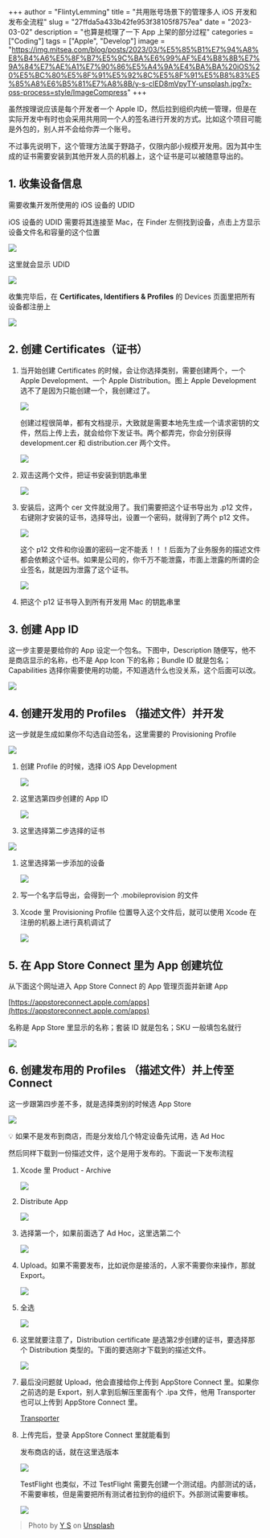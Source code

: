 +++
author = "FlintyLemming"
title = "共用账号场景下的管理多人 iOS 开发和发布全流程"
slug = "27ffda5a433b42fe953f38105f8757ea"
date = "2023-03-02"
description = "也算是梳理了一下 App 上架的部分过程"
categories = ["Coding"]
tags = ["Apple", "Develop"]
image = "https://img.mitsea.com/blog/posts/2023/03/%E5%85%B1%E7%94%A8%E8%B4%A6%E5%8F%B7%E5%9C%BA%E6%99%AF%E4%B8%8B%E7%9A%84%E7%AE%A1%E7%90%86%E5%A4%9A%E4%BA%BA%20iOS%20%E5%BC%80%E5%8F%91%E5%92%8C%E5%8F%91%E5%B8%83%E5%85%A8%E6%B5%81%E7%A8%8B/y-s-cIED8mVpyTY-unsplash.jpg?x-oss-process=style/ImageCompress"
+++

虽然按理说应该是每个开发者一个 Apple ID，然后拉到组织内统一管理，但是在实际开发中有时也会采用共用同一个人的签名进行开发的方式。比如这个项目可能是外包的，别人并不会给你弄一个账号。

不过事先说明下，这个管理方法属于野路子，仅限内部小规模开发用。因为其中生成的证书需要安装到其他开发人员的机器上，这个证书是可以被随意导出的。

## 1. 收集设备信息

需要收集开发所使用的 iOS 设备的 UDID

iOS 设备的 UDID 需要将其连接至 Mac，在 Finder 左侧找到设备，点击上方显示设备文件名和容量的这个位置

![](https://img.mitsea.com/blog/posts/2023/03/%E5%85%B1%E7%94%A8%E8%B4%A6%E5%8F%B7%E5%9C%BA%E6%99%AF%E4%B8%8B%E7%9A%84%E7%AE%A1%E7%90%86%E5%A4%9A%E4%BA%BA%20iOS%20%E5%BC%80%E5%8F%91%E5%92%8C%E5%8F%91%E5%B8%83%E5%85%A8%E6%B5%81%E7%A8%8B/Untitled.png?x-oss-process=style/ImageCompress)

这里就会显示 UDID

![](https://img.mitsea.com/blog/posts/2023/03/%E5%85%B1%E7%94%A8%E8%B4%A6%E5%8F%B7%E5%9C%BA%E6%99%AF%E4%B8%8B%E7%9A%84%E7%AE%A1%E7%90%86%E5%A4%9A%E4%BA%BA%20iOS%20%E5%BC%80%E5%8F%91%E5%92%8C%E5%8F%91%E5%B8%83%E5%85%A8%E6%B5%81%E7%A8%8B/Untitled%201.png?x-oss-process=style/ImageCompress)

收集完毕后，在 ****Certificates, Identifiers & Profiles**** 的 Devices 页面里把所有设备都注册上

![](https://img.mitsea.com/blog/posts/2023/03/%E5%85%B1%E7%94%A8%E8%B4%A6%E5%8F%B7%E5%9C%BA%E6%99%AF%E4%B8%8B%E7%9A%84%E7%AE%A1%E7%90%86%E5%A4%9A%E4%BA%BA%20iOS%20%E5%BC%80%E5%8F%91%E5%92%8C%E5%8F%91%E5%B8%83%E5%85%A8%E6%B5%81%E7%A8%8B/Untitled%202.png?x-oss-process=style/ImageCompress)

## 2. 创建 ****Certificates（证书）****

1. 当开始创建 Certificates 的时候，会让你选择类别，需要创建两个，一个 Apple Development、一个 Apple Distribution。图上 Apple Development 选不了是因为只能创建一个，我创建过了。

    ![](https://img.mitsea.com/blog/posts/2023/03/%E5%85%B1%E7%94%A8%E8%B4%A6%E5%8F%B7%E5%9C%BA%E6%99%AF%E4%B8%8B%E7%9A%84%E7%AE%A1%E7%90%86%E5%A4%9A%E4%BA%BA%20iOS%20%E5%BC%80%E5%8F%91%E5%92%8C%E5%8F%91%E5%B8%83%E5%85%A8%E6%B5%81%E7%A8%8B/Untitled%203.png?x-oss-process=style/ImageCompress)

    创建过程很简单，都有文档提示，大致就是需要本地先生成一个请求密钥的文件，然后上传上去，就会给你下发证书。两个都弄完，你会分别获得 development.cer 和 distribution.cer 两个文件。

    ![](https://img.mitsea.com/blog/posts/2023/03/%E5%85%B1%E7%94%A8%E8%B4%A6%E5%8F%B7%E5%9C%BA%E6%99%AF%E4%B8%8B%E7%9A%84%E7%AE%A1%E7%90%86%E5%A4%9A%E4%BA%BA%20iOS%20%E5%BC%80%E5%8F%91%E5%92%8C%E5%8F%91%E5%B8%83%E5%85%A8%E6%B5%81%E7%A8%8B/Untitled%204.png?x-oss-process=style/ImageCompress)

2. 双击这两个文件，把证书安装到钥匙串里

    ![](https://img.mitsea.com/blog/posts/2023/03/%E5%85%B1%E7%94%A8%E8%B4%A6%E5%8F%B7%E5%9C%BA%E6%99%AF%E4%B8%8B%E7%9A%84%E7%AE%A1%E7%90%86%E5%A4%9A%E4%BA%BA%20iOS%20%E5%BC%80%E5%8F%91%E5%92%8C%E5%8F%91%E5%B8%83%E5%85%A8%E6%B5%81%E7%A8%8B/Untitled%205.png?x-oss-process=style/ImageCompress)

3. 安装后，这两个 cer 文件就没用了。我们需要把这个证书导出为 .p12 文件，右键刚才安装的证书，选择导出，设置一个密码，就得到了两个 p12 文件。

    ![](https://img.mitsea.com/blog/posts/2023/03/%E5%85%B1%E7%94%A8%E8%B4%A6%E5%8F%B7%E5%9C%BA%E6%99%AF%E4%B8%8B%E7%9A%84%E7%AE%A1%E7%90%86%E5%A4%9A%E4%BA%BA%20iOS%20%E5%BC%80%E5%8F%91%E5%92%8C%E5%8F%91%E5%B8%83%E5%85%A8%E6%B5%81%E7%A8%8B/Untitled%206.png?x-oss-process=style/ImageCompress)

    这个 p12 文件和你设置的密码一定不能丢！！！后面为了业务服务的描述文件都会依赖这个证书。如果是公司的，你千万不能泄露，市面上泄露的所谓的企业签名，就是因为泄露了这个证书。

    ![](https://img.mitsea.com/blog/posts/2023/03/%E5%85%B1%E7%94%A8%E8%B4%A6%E5%8F%B7%E5%9C%BA%E6%99%AF%E4%B8%8B%E7%9A%84%E7%AE%A1%E7%90%86%E5%A4%9A%E4%BA%BA%20iOS%20%E5%BC%80%E5%8F%91%E5%92%8C%E5%8F%91%E5%B8%83%E5%85%A8%E6%B5%81%E7%A8%8B/Untitled%207.png?x-oss-process=style/ImageCompress)

4. 把这个 p12 证书导入到所有开发用 Mac 的钥匙串里

## 3. 创建 App ID

这一步主要是要给你的 App 设定一个包名。下图中，Description 随便写，他不是商店显示的名称，也不是 App Icon 下的名称；Bundle ID 就是包名；Capabilities 选择你需要使用的功能，不知道选什么也没关系，这个后面可以改。

![](https://img.mitsea.com/blog/posts/2023/03/%E5%85%B1%E7%94%A8%E8%B4%A6%E5%8F%B7%E5%9C%BA%E6%99%AF%E4%B8%8B%E7%9A%84%E7%AE%A1%E7%90%86%E5%A4%9A%E4%BA%BA%20iOS%20%E5%BC%80%E5%8F%91%E5%92%8C%E5%8F%91%E5%B8%83%E5%85%A8%E6%B5%81%E7%A8%8B/Untitled%208.png?x-oss-process=style/ImageCompress)

## 4. 创建开发用的 Profiles （描述文件）并开发

这一步就是生成如果你不勾选自动签名，这里需要的 Provisioning Profile

![](https://img.mitsea.com/blog/posts/2023/03/%E5%85%B1%E7%94%A8%E8%B4%A6%E5%8F%B7%E5%9C%BA%E6%99%AF%E4%B8%8B%E7%9A%84%E7%AE%A1%E7%90%86%E5%A4%9A%E4%BA%BA%20iOS%20%E5%BC%80%E5%8F%91%E5%92%8C%E5%8F%91%E5%B8%83%E5%85%A8%E6%B5%81%E7%A8%8B/Untitled%209.png?x-oss-process=style/ImageCompress)

1. 创建 Profile 的时候，选择 iOS App Development

    ![](https://img.mitsea.com/blog/posts/2023/03/%E5%85%B1%E7%94%A8%E8%B4%A6%E5%8F%B7%E5%9C%BA%E6%99%AF%E4%B8%8B%E7%9A%84%E7%AE%A1%E7%90%86%E5%A4%9A%E4%BA%BA%20iOS%20%E5%BC%80%E5%8F%91%E5%92%8C%E5%8F%91%E5%B8%83%E5%85%A8%E6%B5%81%E7%A8%8B/Untitled%2010.png?x-oss-process=style/ImageCompress)

2. 这里选第四步创建的 App ID

    ![](https://img.mitsea.com/blog/posts/2023/03/%E5%85%B1%E7%94%A8%E8%B4%A6%E5%8F%B7%E5%9C%BA%E6%99%AF%E4%B8%8B%E7%9A%84%E7%AE%A1%E7%90%86%E5%A4%9A%E4%BA%BA%20iOS%20%E5%BC%80%E5%8F%91%E5%92%8C%E5%8F%91%E5%B8%83%E5%85%A8%E6%B5%81%E7%A8%8B/Untitled%2011.png?x-oss-process=style/ImageCompress)

3. 这里选择第二步选择的证书

![](https://img.mitsea.com/blog/posts/2023/03/%E5%85%B1%E7%94%A8%E8%B4%A6%E5%8F%B7%E5%9C%BA%E6%99%AF%E4%B8%8B%E7%9A%84%E7%AE%A1%E7%90%86%E5%A4%9A%E4%BA%BA%20iOS%20%E5%BC%80%E5%8F%91%E5%92%8C%E5%8F%91%E5%B8%83%E5%85%A8%E6%B5%81%E7%A8%8B/Untitled%2012.png?x-oss-process=style/ImageCompress)

1. 这里选择第一步添加的设备

    ![](https://img.mitsea.com/blog/posts/2023/03/%E5%85%B1%E7%94%A8%E8%B4%A6%E5%8F%B7%E5%9C%BA%E6%99%AF%E4%B8%8B%E7%9A%84%E7%AE%A1%E7%90%86%E5%A4%9A%E4%BA%BA%20iOS%20%E5%BC%80%E5%8F%91%E5%92%8C%E5%8F%91%E5%B8%83%E5%85%A8%E6%B5%81%E7%A8%8B/Untitled%2013.png?x-oss-process=style/ImageCompress)

2. 写一个名字后导出，会得到一个 .mobileprovision 的文件
3. Xcode 里 Provisioning Profile 位置导入这个文件后，就可以使用 Xcode 在注册的机器上进行真机调试了

    ![](https://img.mitsea.com/blog/posts/2023/03/%E5%85%B1%E7%94%A8%E8%B4%A6%E5%8F%B7%E5%9C%BA%E6%99%AF%E4%B8%8B%E7%9A%84%E7%AE%A1%E7%90%86%E5%A4%9A%E4%BA%BA%20iOS%20%E5%BC%80%E5%8F%91%E5%92%8C%E5%8F%91%E5%B8%83%E5%85%A8%E6%B5%81%E7%A8%8B/Untitled%2014.png?x-oss-process=style/ImageCompress)

## 5. 在 App Store Connect 里为 App 创建坑位

从下面这个网址进入 App Store Connect 的 App 管理页面并新建 App

[https://appstoreconnect.apple.com/apps](https://appstoreconnect.apple.com/apps)

名称是 App Store 里显示的名称；套装 ID 就是包名；SKU 一般填包名就行

![](https://img.mitsea.com/blog/posts/2023/03/%E5%85%B1%E7%94%A8%E8%B4%A6%E5%8F%B7%E5%9C%BA%E6%99%AF%E4%B8%8B%E7%9A%84%E7%AE%A1%E7%90%86%E5%A4%9A%E4%BA%BA%20iOS%20%E5%BC%80%E5%8F%91%E5%92%8C%E5%8F%91%E5%B8%83%E5%85%A8%E6%B5%81%E7%A8%8B/Untitled%2015.png?x-oss-process=style/ImageCompress)

## 6. 创建发布用的 Profiles （描述文件）并上传至 Connect

这一步跟第四步差不多，就是选择类别的时候选 App Store

![](https://img.mitsea.com/blog/posts/2023/03/%E5%85%B1%E7%94%A8%E8%B4%A6%E5%8F%B7%E5%9C%BA%E6%99%AF%E4%B8%8B%E7%9A%84%E7%AE%A1%E7%90%86%E5%A4%9A%E4%BA%BA%20iOS%20%E5%BC%80%E5%8F%91%E5%92%8C%E5%8F%91%E5%B8%83%E5%85%A8%E6%B5%81%E7%A8%8B/Untitled%2016.png?x-oss-process=style/ImageCompress)

💡 如果不是发布到商店，而是分发给几个特定设备先试用，选 Ad Hoc

然后同样下载到一份描述文件，这个是用于发布的。下面说一下发布流程

1. Xcode 里 Product - Archive

    ![](https://img.mitsea.com/blog/posts/2023/03/%E5%85%B1%E7%94%A8%E8%B4%A6%E5%8F%B7%E5%9C%BA%E6%99%AF%E4%B8%8B%E7%9A%84%E7%AE%A1%E7%90%86%E5%A4%9A%E4%BA%BA%20iOS%20%E5%BC%80%E5%8F%91%E5%92%8C%E5%8F%91%E5%B8%83%E5%85%A8%E6%B5%81%E7%A8%8B/Untitled%2017.png?x-oss-process=style/ImageCompress)

2. Distribute App

    ![](https://img.mitsea.com/blog/posts/2023/03/%E5%85%B1%E7%94%A8%E8%B4%A6%E5%8F%B7%E5%9C%BA%E6%99%AF%E4%B8%8B%E7%9A%84%E7%AE%A1%E7%90%86%E5%A4%9A%E4%BA%BA%20iOS%20%E5%BC%80%E5%8F%91%E5%92%8C%E5%8F%91%E5%B8%83%E5%85%A8%E6%B5%81%E7%A8%8B/Untitled%2018.png?x-oss-process=style/ImageCompress)

3. 选择第一个，如果前面选了 Ad Hoc，这里选第二个

    ![](https://img.mitsea.com/blog/posts/2023/03/%E5%85%B1%E7%94%A8%E8%B4%A6%E5%8F%B7%E5%9C%BA%E6%99%AF%E4%B8%8B%E7%9A%84%E7%AE%A1%E7%90%86%E5%A4%9A%E4%BA%BA%20iOS%20%E5%BC%80%E5%8F%91%E5%92%8C%E5%8F%91%E5%B8%83%E5%85%A8%E6%B5%81%E7%A8%8B/Untitled%2019.png?x-oss-process=style/ImageCompress)

4. Upload。如果不需要发布，比如说你是接活的，人家不需要你来操作，那就 Export。

    ![](https://img.mitsea.com/blog/posts/2023/03/%E5%85%B1%E7%94%A8%E8%B4%A6%E5%8F%B7%E5%9C%BA%E6%99%AF%E4%B8%8B%E7%9A%84%E7%AE%A1%E7%90%86%E5%A4%9A%E4%BA%BA%20iOS%20%E5%BC%80%E5%8F%91%E5%92%8C%E5%8F%91%E5%B8%83%E5%85%A8%E6%B5%81%E7%A8%8B/Untitled%2020.png?x-oss-process=style/ImageCompress)

5. 全选

    ![](https://img.mitsea.com/blog/posts/2023/03/%E5%85%B1%E7%94%A8%E8%B4%A6%E5%8F%B7%E5%9C%BA%E6%99%AF%E4%B8%8B%E7%9A%84%E7%AE%A1%E7%90%86%E5%A4%9A%E4%BA%BA%20iOS%20%E5%BC%80%E5%8F%91%E5%92%8C%E5%8F%91%E5%B8%83%E5%85%A8%E6%B5%81%E7%A8%8B/Untitled%2021.png?x-oss-process=style/ImageCompress)

6. 这里就要注意了，Distribution certificate 是选第2步创建的证书，要选择那个 Distribution 类型的。下面的要选刚才下载到的描述文件。

    ![](https://img.mitsea.com/blog/posts/2023/03/%E5%85%B1%E7%94%A8%E8%B4%A6%E5%8F%B7%E5%9C%BA%E6%99%AF%E4%B8%8B%E7%9A%84%E7%AE%A1%E7%90%86%E5%A4%9A%E4%BA%BA%20iOS%20%E5%BC%80%E5%8F%91%E5%92%8C%E5%8F%91%E5%B8%83%E5%85%A8%E6%B5%81%E7%A8%8B/Untitled%2022.png?x-oss-process=style/ImageCompress)

7. 最后没问题就 Upload，他会直接给你上传到 AppStore Connect 里。如果你之前选的是 Export，别人拿到后解压里面有个 .ipa 文件，他用 Transporter 也可以上传到 AppStore Connect 里。

    [Transporter](https://apps.apple.com/cn/app/transporter/id1450874784?mt=12)

8. 上传完后，登录 AppStore Connect 里就能看到

    发布商店的话，就在这里选版本

    ![](https://img.mitsea.com/blog/posts/2023/03/%E5%85%B1%E7%94%A8%E8%B4%A6%E5%8F%B7%E5%9C%BA%E6%99%AF%E4%B8%8B%E7%9A%84%E7%AE%A1%E7%90%86%E5%A4%9A%E4%BA%BA%20iOS%20%E5%BC%80%E5%8F%91%E5%92%8C%E5%8F%91%E5%B8%83%E5%85%A8%E6%B5%81%E7%A8%8B/Untitled%2023.png?x-oss-process=style/ImageCompress)

    TestFlight 也类似，不过 TestFlight 需要先创建一个测试组。内部测试的话，不需要审核，但是需要把所有测试者拉到你的组织下。外部测试需要审核。

    ![](https://img.mitsea.com/blog/posts/2023/03/%E5%85%B1%E7%94%A8%E8%B4%A6%E5%8F%B7%E5%9C%BA%E6%99%AF%E4%B8%8B%E7%9A%84%E7%AE%A1%E7%90%86%E5%A4%9A%E4%BA%BA%20iOS%20%E5%BC%80%E5%8F%91%E5%92%8C%E5%8F%91%E5%B8%83%E5%85%A8%E6%B5%81%E7%A8%8B/Untitled%2024.png?x-oss-process=style/ImageCompress)

> Photo by [Y S](https://unsplash.com/@santonii?utm_source=unsplash&utm_medium=referral&utm_content=creditCopyText) on [Unsplash](https://unsplash.com/?utm_source=unsplash&utm_medium=referral&utm_content=creditCopyText)
  